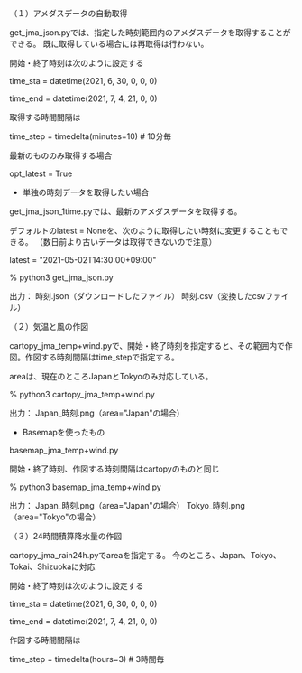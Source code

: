 

（１）アメダスデータの自動取得

get_jma_json.pyでは、指定した時刻範囲内のアメダスデータを取得することができる。
既に取得している場合には再取得は行わない。

開始・終了時刻は次のように設定する

time_sta = datetime(2021, 6, 30, 0, 0, 0)

time_end = datetime(2021, 7, 4, 21, 0, 0)

取得する時間間隔は

time_step = timedelta(minutes=10) # 10分毎

最新のもののみ取得する場合

opt_latest = True



* 単独の時刻データを取得したい場合

get_jma_json_1time.pyでは、最新のアメダスデータを取得する。

デフォルトのlatest = Noneを、次のように取得したい時刻に変更することもできる。
（数日前より古いデータは取得できないので注意）

latest = "2021-05-02T14:30:00+09:00"


% python3 get_jma_json.py 

出力：
時刻.json（ダウンロードしたファイル）
時刻.csv（変換したcsvファイル）


（２）気温と風の作図

cartopy_jma_temp+wind.pyで、開始・終了時刻を指定すると、その範囲内で作図。作図する時刻間隔はtime_stepで指定する。

areaは、現在のところJapanとTokyoのみ対応している。

% python3 cartopy_jma_temp+wind.py

出力：
Japan_時刻.png（area="Japan"の場合）



* Basemapを使ったもの

basemap_jma_temp+wind.py

開始・終了時刻、作図する時刻間隔はcartopyのものと同じ

% python3 basemap_jma_temp+wind.py

出力：
Japan_時刻.png（area="Japan"の場合）
Tokyo_時刻.png（area="Tokyo"の場合）



（３）24時間積算降水量の作図

cartopy_jma_rain24h.pyでareaを指定する。
今のところ、Japan、Tokyo、Tokai、Shizuokaに対応

開始・終了時刻は次のように設定する

time_sta = datetime(2021, 6, 30, 0, 0, 0)

time_end = datetime(2021, 7, 4, 21, 0, 0)

作図する時間間隔は

time_step = timedelta(hours=3) # 3時間毎


